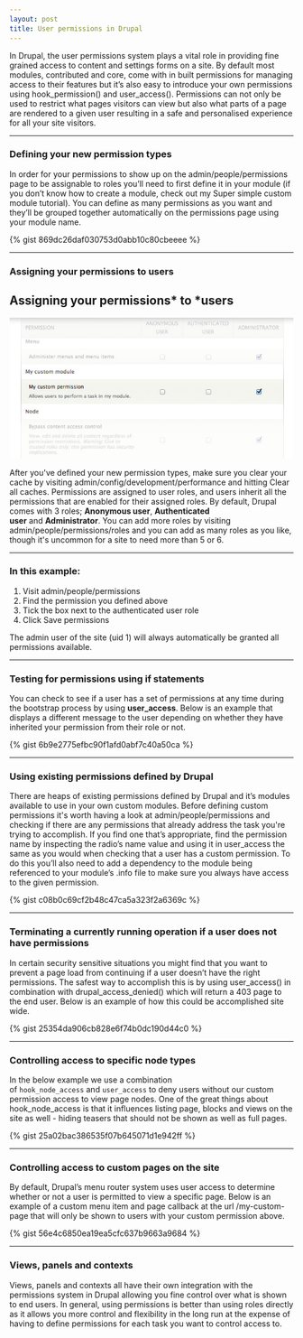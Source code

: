 ```yaml
---
layout: post
title: User permissions in Drupal
---
```


In Drupal, the user permissions system plays a vital role in providing fine grained access to content and settings forms on a site. By default most modules, contributed and core, come with in built permissions for managing access to their features but it’s also easy to introduce your own permissions using hook_permission() and user_access(). Permissions can not only be used to restrict what pages visitors can view but also what parts of a page are rendered to a given user resulting in a safe and personalised experience for all your site visitors.

--- 

### Defining your new permission types

In order for your permissions to show up on the admin/people/permissions page to be assignable to roles you’ll need to first define it in your module (if you don’t know how to create a module, check out my Super simple custom module tutorial). You can define as many permissions as you want and they’ll be grouped together automatically on the permissions page using your module name.

{% gist 869dc26daf030753d0abb10c80cbeeee %}

--- 

### Assigning your permissions to users

Assigning your permissions* to *users
-------------------------------------

![Screenshot of permissions screen](/images/permissions-drupal.jpg)

After you've defined your new permission types, make sure you clear your cache by visiting admin/config/development/performance and hitting Clear all caches. Permissions are assigned to user roles, and users inherit all the permissions that are enabled for their assigned roles. By default, Drupal comes with 3 roles; **Anonymous user**, **Authenticated user** and **Administrator**. You can add more roles by visiting admin/people/permissions/roles and you can add as many roles as you like, though it's uncommon for a site to need more than 5 or 6.

--- 

### In this example:

1. Visit admin/people/permissions
1. Find the permission you defined above
1. Tick the box next to the authenticated user role
1. Click Save permissions

The admin user of the site (uid 1) will always automatically be granted all permissions available.

--- 

### Testing for permissions using if statements

You can check to see if a user has a set of permissions at any time during the bootstrap process by using **user_access**. Below is an example that displays a different message to the user depending on whether they have inherited your permission from their role or not.

{% gist 6b9e2775efbc90f1afd0abf7c40a50ca %}

--- 

### Using existing permissions defined by Drupal

There are heaps of existing permissions defined by Drupal and it’s modules available to use in your own custom modules. Before defining custom permissions it's worth having a look at admin/people/permissions and checking if there are any permissions that already address the task you're trying to accomplish. If you find one that’s appropriate, find the permission name by inspecting the radio’s name value and using it in user_access the same as you would when checking that a user has a custom permission. To do this you’ll also need to add a dependency to the module being referenced to your module’s .info file to make sure you always have access to the given permission.

{% gist c08b0c69cf2b48c47ca5a323f2a6369c %}

--- 

### Terminating a currently running operation if a user does not have permissions

In certain security sensitive situations you might find that you want to prevent a page load from continuing if a user doesn’t have the right permissions. The safest way to accomplish this is by using user_access() in combination with drupal_access_denied() which will return a 403 page to the end user. Below is an example of how this could be accomplished site wide.

{% gist 25354da906cb828e6f74b0dc190d44c0 %}

--- 

### Controlling access to specific node types

In the below example we use a combination of `hook_node_access` and `user_access` to deny users without our custom permission access to view page nodes. One of the great things about hook_node_access is that it influences listing page, blocks and views on the site as well - hiding teasers that should not be shown as well as full pages.

{% gist 25a02bac386535f07b645071d1e942ff %}

--- 

### Controlling access to custom pages on the site

By default, Drupal’s menu router system uses user access to determine whether or not a user is permitted to view a specific page. Below is an example of a custom menu item and page callback at the url /my-custom-page that will only be shown to users with your custom permission above.

{% gist 56e4c6850ea19ea5cfc637b9663a9684 %}

--- 

### Views, panels and contexts

Views, panels and contexts all have their own integration with the permissions system in Drupal allowing you fine control over what is shown to end users. In general, using permissions is better than using roles directly as it allows you more control and flexibility in the long run at the expense of having to define permissions for each task you want to control access to.
